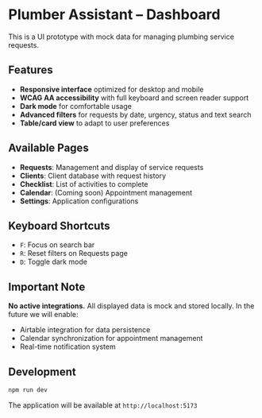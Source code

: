 # Plumber Assistant – Dashboard

This is a UI prototype with mock data for managing plumbing service requests.

## Features

- **Responsive interface** optimized for desktop and mobile
- **WCAG AA accessibility** with full keyboard and screen reader support
- **Dark mode** for comfortable usage
- **Advanced filters** for requests by date, urgency, status and text search
- **Table/card view** to adapt to user preferences

## Available Pages

- **Requests**: Management and display of service requests
- **Clients**: Client database with request history
- **Checklist**: List of activities to complete
- **Calendar**: (Coming soon) Appointment management
- **Settings**: Application configurations

## Keyboard Shortcuts

- `F`: Focus on search bar
- `R`: Reset filters on Requests page
- `D`: Toggle dark mode

## Important Note

**No active integrations.** All displayed data is mock and stored locally. In the future we will enable:
- Airtable integration for data persistence
- Calendar synchronization for appointment management
- Real-time notification system

## Development

```bash
npm run dev
```

The application will be available at `http://localhost:5173`